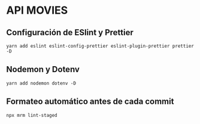 # API MOVIES #

## Configuración de ESlint y Prettier
```
yarn add eslint eslint-config-prettier eslint-plugin-prettier prettier -D
```

## Nodemon y Dotenv ##

```
yarn add nodemon dotenv -D
```

## Formateo automático antes de cada commit ##
```
npx mrm lint-staged
```
